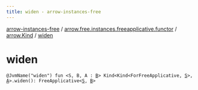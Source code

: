 ```yaml
---
title: widen - arrow-instances-free
---
```


[arrow-instances-free](../../index.html) / [arrow.free.instances.freeapplicative.functor](../index.html) / [arrow.Kind](index.html) / [widen](./widen.html)

# widen

`@JvmName("widen") fun <S, B, A : `[`B`](widen.html#B)`> Kind<Kind<ForFreeApplicative, `[`S`](widen.html#S)`>, `[`A`](widen.html#A)`>.widen(): FreeApplicative<`[`S`](widen.html#S)`, `[`B`](widen.html#B)`>`